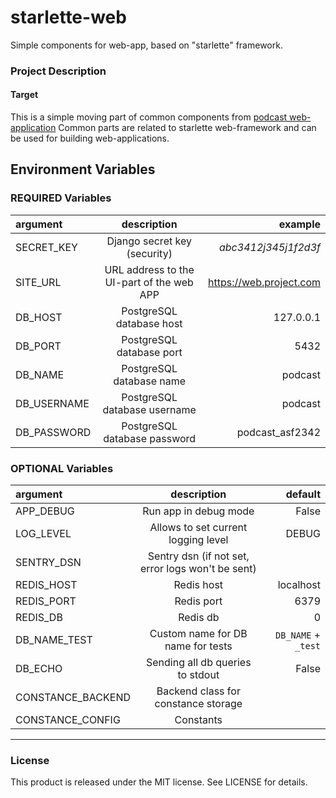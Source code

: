 # starlette-web
Simple components for web-app, based on "starlette" framework.


### Project Description

#### Target 
This is a simple moving part of common components from [podcast web-application](https://github.com/DmitryBurnaev/podcast-service)
Common parts are related to starlette web-framework and can be used for building web-applications.


## Environment Variables

### REQUIRED Variables

| argument              |                    description                    |                 example |
|:----------------------|:-------------------------------------------------:|------------------------:|
| SECRET_KEY            |           Django secret key (security)            |    _abc3412j345j1f2d3f_ |
| SITE_URL              |     URL address to the UI-part of the web APP     | https://web.project.com |
| DB_HOST               |             PostgreSQL database host              |               127.0.0.1 |
| DB_PORT               |             PostgreSQL database port              |                    5432 |
| DB_NAME               |             PostgreSQL database name              |                 podcast |
| DB_USERNAME           |           PostgreSQL database username            |                 podcast |
| DB_PASSWORD           |           PostgreSQL database password            |         podcast_asf2342 |

### OPTIONAL Variables

| argument          |                    description                    |             default |
|:------------------|:-------------------------------------------------:|--------------------:|
| APP_DEBUG         |               Run app in debug mode               |               False |
| LOG_LEVEL         |        Allows to set current logging level        |               DEBUG |
| SENTRY_DSN        | Sentry dsn (if not set, error logs won't be sent) |                     |
| REDIS_HOST        |                    Redis host                     |           localhost |
| REDIS_PORT        |                    Redis port                     |                6379 |
| REDIS_DB          |                     Redis db                      |                   0 |
| DB_NAME_TEST      |         Custom name for DB name for tests         | `DB_NAME` + `_test` |
| DB_ECHO           |         Sending all db queries to stdout          |               False |
| CONSTANCE_BACKEND |        Backend class for constance storage        |                     |
| CONSTANCE_CONFIG  |                  Constants                        |                     |


* * *

### License

This product is released under the MIT license. See LICENSE for details.
